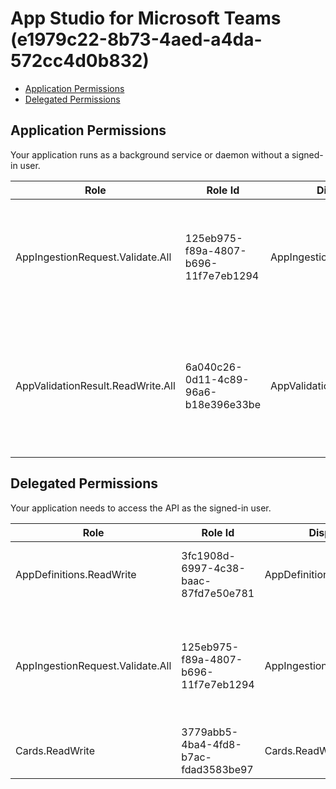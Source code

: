 # App Studio for Microsoft Teams (e1979c22-8b73-4aed-a4da-572cc4d0b832)
- [Application Permissions](#application-permissions)
- [Delegated Permissions](#delegated-permissions)

## Application Permissions
Your application runs as a background service or daemon without a signed-in user.

| Role | Role Id | Display Name | Description |
|---|---|---|---|
| AppIngestionRequest.Validate.All | 125eb975-f89a-4807-b696-11f7e7eb1294 | AppIngestionRequest.Validate.All | Allows the app to validate pending app-ingestion requests for Teams Platform. |
| AppValidationResult.ReadWrite.All | 6a040c26-0d11-4c89-96a6-b18e396e33be | AppValidationResult.ReadWrite.All | Allows the app to update the results for the AppValidation request submitted in Teams Developer Portal.  |

## Delegated Permissions
Your application needs to access the API as the signed-in user. 

| Role | Role Id | Display Name | Description |
|---|---|---|---|
| AppDefinitions.ReadWrite | 3fc1908d-6997-4c38-baac-87fd7e50e781 | AppDefinitions.ReadWrite | This allows user to read and write app definitions |
| AppIngestionRequest.Validate.All | 125eb975-f89a-4807-b696-11f7e7eb1294 | AppIngestionRequest.Validate.All | Allows the app to validate pending app-ingestion requests for Teams Platform. |
| Cards.ReadWrite | 3779abb5-4ba4-4fd8-b7ac-fdad3583be97 | Cards.ReadWrite | allows users to read and write cards |

